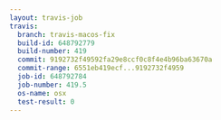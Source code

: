 ```yaml
---
layout: travis-job
travis:
  branch: travis-macos-fix
  build-id: 648792779
  build-number: 419
  commit: 9192732f49592fa29e8ccf0c8f4e4b96ba63670a
  commit-range: 6551eb419ecf...9192732f4959
  job-id: 648792784
  job-number: 419.5
  os-name: osx
  test-result: 0
---
```

